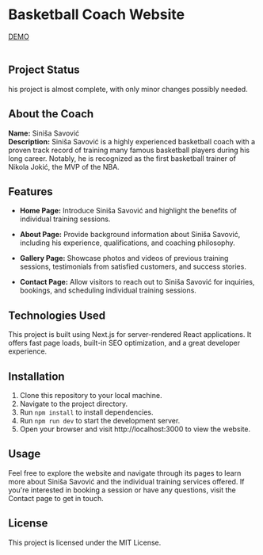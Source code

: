 # Basketball Coach Website

[DEMO](https://basketball.coach.zkrstic.com/)<br /><br />

## Project Status

his project is almost complete, with only minor changes possibly needed.

## About the Coach

**Name:** Siniša Savović  
**Description:** Siniša Savović is a highly experienced basketball coach with a proven track record of training many famous basketball players during his long career. Notably, he is recognized as the first basketball trainer of Nikola Jokić, the MVP of the NBA.

## Features

- **Home Page:** Introduce Siniša Savović and highlight the benefits of individual training sessions.
- **About Page:** Provide background information about Siniša Savović, including his experience, qualifications, and coaching philosophy.
- **Gallery Page:** Showcase photos and videos of previous training sessions, testimonials from satisfied customers, and success stories.

- **Contact Page:** Allow visitors to reach out to Siniša Savović for inquiries, bookings, and scheduling individual training sessions.

## Technologies Used

This project is built using Next.js for server-rendered React applications. It offers fast page loads, built-in SEO optimization, and a great developer experience.

## Installation

1. Clone this repository to your local machine.
2. Navigate to the project directory.
3. Run `npm install` to install dependencies.
4. Run `npm run dev` to start the development server.
5. Open your browser and visit http://localhost:3000 to view the website.

## Usage

Feel free to explore the website and navigate through its pages to learn more about Siniša Savović and the individual training services offered. If you're interested in booking a session or have any questions, visit the Contact page to get in touch.

## License

This project is licensed under the MIT License.
